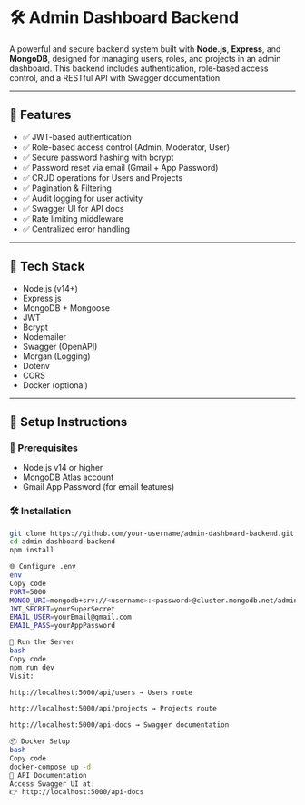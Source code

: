 # 🛠️ Admin Dashboard Backend

A powerful and secure backend system built with **Node.js**, **Express**, and **MongoDB**, designed for managing users, roles, and projects in an admin dashboard. This backend includes authentication, role-based access control, and a RESTful API with Swagger documentation.

---

## 🚀 Features

- ✅ JWT-based authentication
- ✅ Role-based access control (Admin, Moderator, User)
- ✅ Secure password hashing with bcrypt
- ✅ Password reset via email (Gmail + App Password)
- ✅ CRUD operations for Users and Projects
- ✅ Pagination & Filtering
- ✅ Audit logging for user activity
- ✅ Swagger UI for API docs
- ✅ Rate limiting middleware
- ✅ Centralized error handling

---

## 🧰 Tech Stack

- Node.js (v14+)
- Express.js
- MongoDB + Mongoose
- JWT
- Bcrypt
- Nodemailer
- Swagger (OpenAPI)
- Morgan (Logging)
- Dotenv
- CORS
- Docker (optional)

---

## 🧪 Setup Instructions

### 🔧 Prerequisites

- Node.js v14 or higher
- MongoDB Atlas account
- Gmail App Password (for email features)

### 🛠️ Installation

```bash
git clone https://github.com/your-username/admin-dashboard-backend.git
cd admin-dashboard-backend
npm install

🌐 Configure .env
env
Copy code
PORT=5000
MONGO_URI=mongodb+srv://<username>:<password>@cluster.mongodb.net/admin-dashboard
JWT_SECRET=yourSuperSecret
EMAIL_USER=yourEmail@gmail.com
EMAIL_PASS=yourAppPassword

🚀 Run the Server
bash
Copy code
npm run dev
Visit:

http://localhost:5000/api/users → Users route

http://localhost:5000/api/projects → Projects route

http://localhost:5000/api-docs → Swagger documentation

📦 Docker Setup 
bash
Copy code
docker-compose up -d
📄 API Documentation
Access Swagger UI at:
👉 http://localhost:5000/api-docs

